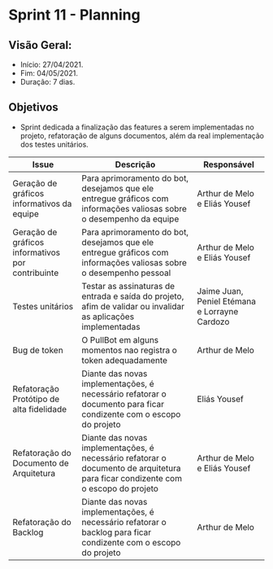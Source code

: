 # Sprint 11 - Planning

## Visão Geral:
* Início: 27/04/2021.
* Fim: 04/05/2021.
* Duração: 7 dias.

## Objetivos
* Sprint dedicada a finalização das features a serem implementadas no projeto, refatoração de alguns documentos, além da real implementação dos testes unitários.

Issue | Descrição | Responsável
---|---|---
Geração de gráficos informativos da equipe | Para aprimoramento do bot, desejamos que ele entregue gráficos com informações valiosas sobre o desempenho da equipe | Arthur de Melo e Eliás Yousef
Geração de gráficos informativos por contribuinte | Para aprimoramento do bot, desejamos que ele entregue gráficos com informações valiosas sobre o desempenho pessoal | Arthur de Melo e Eliás Yousef
Testes unitários | Testar as assinaturas de entrada e saída do projeto, afim de validar ou invalidar as aplicações implementadas | Jaime Juan, Peniel Etémana e Lorrayne Cardozo
Bug de token | O PullBot em alguns momentos nao registra o token adequadamente | Arthur de Melo
Refatoração Protótipo de alta fidelidade | Diante das novas implementações, é necessário refatorar o documento para ficar condizente com o escopo do projeto | Eliás Yousef
Refatoração do Documento de Arquitetura | Diante das novas implementações, é necessário refatorar o documento de arquitetura para ficar condizente com o escopo do projeto | Arthur de Melo e Eliás Yousef
Refatoração do Backlog | Diante das novas implementações, é necessário refatorar o backlog para ficar condizente com o escopo do projeto | Arthur de Melo